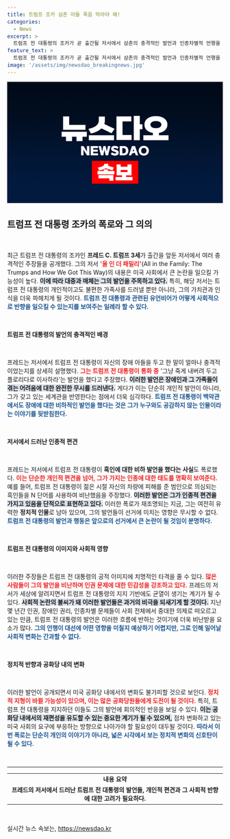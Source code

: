```yaml
---
title: 트럼프 조카 삼촌 아들 죽음 막아야 해!
categories:
  - News
excerpt: >
  트럼프 전 대통령의 조카가 곧 출간될 저서에서 삼촌의 충격적인 발언과 인종차별적 언행을 폭로했습니다. 혼란의 중심에 선 트럼프, 진실이 궁금하다면 클릭하세요!
feature_text: >
  트럼프 전 대통령의 조카가 곧 출간될 저서에서 삼촌의 충격적인 발언과 인종차별적 언행을 폭로했습니다. 혼란의 중심에 선 트럼프, 진실이 궁금하다면 클릭하세요!
image: '/assets/img/newsdao_breakingnews.jpg'
---
```


<p><img src="/assets/img/newsdao_breakingnews.jpg" alt="cryptoinkorea 속보" /></p>

<h2 data-ke-size="size26">트럼프 전 대통령 조카의 폭로와 그 의의</h2>

<p data-ke-size="size16">&nbsp;</p>

<p data-ke-size="size16">최근 트럼프 전 대통령의 조카인 <b>프레드 C. 트럼프 3세</b>가 출간을 앞둔 저서에서 여러 충격적인 주장들을 공개했다. 그의 저서 <b><span style="color: #ee2323;">'올 인 더 패밀리'</span></b>(All in the Family: The Trumps and How We Got This Way)의 내용은 미국 사회에서 큰 논란을 일으킬 가능성이 높다. <b><span style="background-color: #21538527;">이에 따라 대중과 매체는 그의 발언을 주목하고 있다.</span></b> 특히, 해당 저서는 트럼프 전 대통령의 개인적이고도 불편한 가족사를 드러낼 뿐만 아니라, 그의 가치관과 인식을 더욱 파헤치게 될 것이다. <b><span style="color: #1a5490;">트럼프 전 대통령과 관련된 유언비어가 어떻게 사회적으로 반향을 일으킬 수 있는지를 보여주는 일례라 할 수 있다.</span></b></p>

<p data-ke-size="size16">&nbsp;</p>

<p><b>트럼프 전 대통령의 발언의 충격적인 배경</b></p>

<p data-ke-size="size16">&nbsp;</p>

<p data-ke-size="size16">프레드는 저서에서 트럼프 전 대통령이 자신의 장애 아들을 두고 한 말이 얼마나 충격적이었는지를 상세히 설명했다. <b><span style="color: #ee2323;">그는 트럼프 전 대통령이 통화 중</span></b> '그냥 죽게 내버려 두고 플로리다로 이사하라'는 발언을 했다고 주장했다. <b><span style="background-color: #21538527;">이러한 발언은 장애인과 그 가족들이 겪는 어려움에 대한 완전한 무시를 드러낸다.</span></b> 게다가 이는 단순히 개인적 발언이 아니라, 그가 갖고 있는 세계관을 반영한다는 점에서 더욱 심각하다. <b><span style="color: #1a5490;">트럼프 전 대통령이 백악관에서도 장애에 대한 비하적인 발언을 했다는 것은 그가 누구와도 공감하지 않는 인물이라는 이야기를 뒷받침한다.</span></b></p>

<p data-ke-size="size16">&nbsp;</p>

<p><b>저서에서 드러난 인종적 편견</b></p>

<p data-ke-size="size16">&nbsp;</p>

<p data-ke-size="size16">프레드는 저서에서 트럼프 전 대통령이 <b>흑인에 대한 비하 발언을 했다는 사실</b>도 폭로했다. <b><span style="color: #ee2323;">이는 단순한 개인적 편견을 넘어, 그가 가지는 인종에 대한 태도를 명확히 보여준다.</span></b> 예를 들어, 트럼프 전 대통령이 젊은 시절 자신의 차량에 피해를 준 범인으로 의심되는 흑인들을 N 단어를 사용하여 비난했음을 주장했다. <b><span style="background-color: #21538527;">이러한 발언은 그가 인종적 편견을 가지고 있음을 단적으로 표현하고 있다.</span></b> 이러한 폭로가 재조명되는 지금, 그는 여전히 유력한 <b>정치적 인물</b>로 남아 있으며, 그의 발언들이 선거에 미치는 영향은 무시할 수 없다. <b><span style="color: #1a5490;">트럼프 전 대통령의 발언과 행동은 앞으로의 선거에서 큰 논란이 될 것임이 분명하다.</span></b></p>

<p data-ke-size="size16">&nbsp;</p>

<p><b>트럼프 전 대통령의 이미지와 사회적 영향</b></p>

<p data-ke-size="size16">&nbsp;</p>

<p data-ke-size="size16">이러한 주장들은 트럼프 전 대통령의 공적 이미지에 치명적인 타격을 줄 수 있다. <b><span style="color: #ee2323;">많은 사람들이 그의 발언을 비난하며 인권 문제에 대한 민감성을 강조하고 있다.</span></b> 프레드의 저서가 세상에 알려지면서 트럼프 전 대통령의 지지 기반에도 균열이 생기는 계기가 될 수 있다. <b><span style="background-color: #21538527;">사회적 논란의 불씨가 돼 이러한 발언들은 과거의 비극을 되새기게 할 것이다.</span></b> 지난 몇 년간 인권, 장애인 권리, 인종차별 문제들이 사회 전체에서 중대한 의제로 떠오르고 있는 만큼, 트럼프 전 대통령의 발언은 이러한 흐름에 반하는 것이기에 더욱 비난받을 요소가 많다. <b><span style="color: #1a5490;">그의 언행이 대선에 어떤 영향을 미칠지 예상하기 어렵지만, 그로 인해 일어날 사회적 변화는 간과할 수 없다.</span></b></p>

<p data-ke-size="size16">&nbsp;</p>

<p><b>정치적 반향과 공화당 내의 변화</b></p>

<p data-ke-size="size16">&nbsp;</p>

<p data-ke-size="size16">이러한 발언이 공개되면서 미국 공화당 내에서의 변화도 불가피할 것으로 보인다. <b><span style="color: #ee2323;">정치적 지형이 바뀔 가능성이 있으며, 이는 많은 공화당원들에게 도전이 될 것이다.</span></b> 특히, 트럼프 전 대통령을 지지하던 이들도 그의 발언에 회의적인 반응을 보일 수 있다. <b><span style="background-color: #21538527;">이는 공화당 내에서의 재편성을 유도할 수 있는 중요한 계기가 될 수 있으며,</span></b> 점차 변화하고 있는 미국 사회의 요구에 부응하는 방향으로 나아가야 할 필요성이 대두될 것이다. <b><span style="color: #1a5490;">따라서 이번 폭로는 단순히 개인의 이야기가 아니라, 넓은 시각에서 보는 정치적 변화의 신호탄이 될 수 있다.</span></b></p>

<p data-ke-size="size16">&nbsp;</p>

<hr>

<table style="width: 100%;">
    <tr>
        <td style="text-align: center; height: 17px;"><b>내용 요약</b></td>
    </tr>
    <tr>
        <td style="text-align: center; height: 17px;"><b>프레드의 저서에서 드러난 트럼프 전 대통령의 발언들, 개인적 편견과 그 사회적 반향에 대한 고려가 필요하다.</b></td>
    </tr>
</table>

<p data-ke-size="size16">&nbsp;</p>
실시간 뉴스 속보는, <a href="https://newsdao.kr" rel="dofollow">https://newsdao.kr</a>


